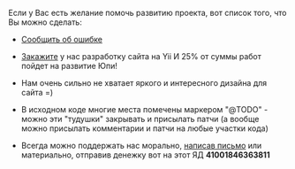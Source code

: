 Если у Вас есть желание помочь развитию проекта, вот список того, что Вы можно сделать:

- [Сообщить об ошибке](https://github.com/yupe/yupe/issues/new)

- [Закажите](http://yupe.ru/feedback/contact) у нас разработку сайта на Yii И 25% от суммы работ пойдет на развитие Юпи!

- Нам очень сильно не хватает яркого и интересного дизайна для сайта =)

- В исходном коде многие места помечены маркером "@TODO" - можно эти "тудушки" закрывать и присылать патчи (а вообще можно присылать комментарии и патчи на любые участки кода)

- Всегда можно поддержать нас морально, [написав письмо](http://yupe.ru/feedback/contact) или материально, отправив денежку вот на этот ЯД **41001846363811**